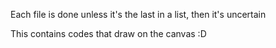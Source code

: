 Each file is done unless it's the last in a list, then it's uncertain

This contains codes that draw on the canvas :D